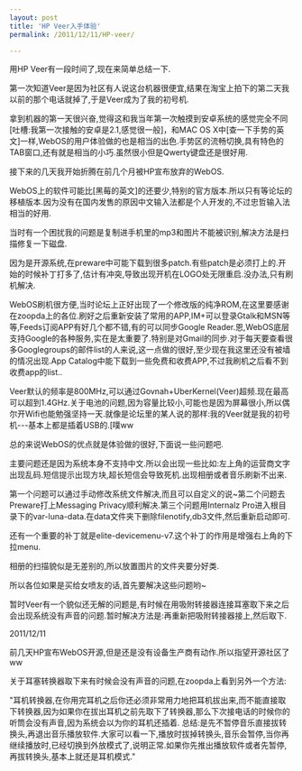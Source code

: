 ```yaml
---
layout: post
title: 'HP Veer入手体验'
permalink: /2011/12/11/HP-veer/

---
```

用HP Veer有一段时间了,现在来简单总结一下.
  
第一次知道Veer是因为社区有人说这台机器很便宜,结果在淘宝上拍下的第二天我以前的那个电话就掉了,于是Veer成为了我的初号机.

拿到机器的第一天很兴奋,觉得这和我当年第一次触摸到安卓系统的感觉完全不同[吐槽:我第一次接触的安卓是2.1,感觉很一般]，和MAC OS X中[查一下手势的英文]一样,WebOS的用户体验做的也是相当的出色.手势区的流畅切换,具有特色的TAB窗口,还有就是相当的小巧.虽然很小但是Qwerty键盘还是很好用.
    
接下来的几天我开始折腾在前几个月被HP宣布放弃的WebOS.
  
WebOS上的软件可能比[黑莓的英文]的还要少,特别的官方版本.所以只有等论坛的移植版本.因为没有在国内发售的原因中文输入法都是个人开发的,不过忠哲输入法相当的好用.
  
当时有一个困扰我的问题是复制进手机里的mp3和图片不能被识别,解决方法是扫描修复一下磁盘.
   
因为是开源系统,在preware中可能下载到很多patch.有些patch是必须打上的.开始的时候补丁打多了,估计有冲突,导致出现开机在LOGO处无限重启.没办法,只有刷机解决.
  
WebOS刷机很方便,当时论坛上正好出现了一个修改版的纯净ROM,在这里要感谢在zoopda上的各位.刷好之后重新安装了常用的APP,IM+可以登录Gtalk和MSN等等,Feeds订阅APP有好几个都不错,有的可以同步Google Reader.恩,WebOS底层支持Google的各种服务,实在是太重要了.特别是对Gmail的同步.对于每天要查看很多Googlegroups的邮件list的人来说,这一点做的很好,至少现在我这里还没有被墙的情况出现.App Catalog中能下载到一些免费和收费APP,不过我刷机之后看不到收费app的list..
  
Veer默认的频率是800MHz,可以通过Govnah+UberKernel(Veer)超频.现在最高可以超到1.4GHz.关于电池的问题,因为容量比较小,可能也是因为屏幕很小,所以偶尔开Wifi也能勉强坚持一天.就像是论坛里的某人说的那样:我的Veer就是我的初号机---基本上都是插着USB的.[噗ww
  
总的来说WebOS的优点就是体验做的很好,下面说一些问题吧.
  
主要问题还是因为系统本身不支持中文.所以会出现一些比如:左上角的运营商文字出现乱码.短信提示出现方块,超长短信会导致死机.出现相册或者音乐刷新不出来.
  
第一个问题可以通过手动修改系统文件解决,而且可以自定义的说~第二个问题去Preware打上Messaging Privacy顺利解决.第三个问题用Internalz Pro进入根目录下的var-luna-data.在data文件夹下删除filenotify,db3文件,然后重新启动即可.
  
还有一个重要的补丁就是elite-devicemenu-v7.这个补丁的作用是增强右上角的下拉menu.
  
相册的扫描貌似是无差别的,所以放置图片的文件夹要分好类.
  
所以各位如果是买给女喷友的话,首先要解决这些问题哟~
  
暂时Veer有一个貌似还无解的问题是,有时候在用吸附转接器连接耳塞取下来之后会出现系统没有声音的问题.暂时解决方法是:再重新把吸附转接器接上,然后取下.

2011/12/11

前几天HP宣布WebOS开源,但是还是没有设备生产商有动作.所以指望开源社区了ww

关于耳塞转换器取下来有时候会没有声音的问题,在zoopda上看到另外一个方法:

"耳机转换器,在你用完耳机之后你还必须非常用力地把耳机拔出来,而不能直接取下转换器,因为如果你在拔出耳机之前先取下了转换器,那么下次接电话的时候你的听筒会没有声音,因为系统会以为你的耳机还插着.
总结:是先不暂停音乐直接拔转换头,再退出音乐播放软件.大家可以看一下,播放时拔掉转换头,音乐会暂停,当你再继续播放时,已经切换到外放模式了,说明正常.如果你先推出播放软件或者先暂停,再拔转换头,基本上就还是耳机模式."